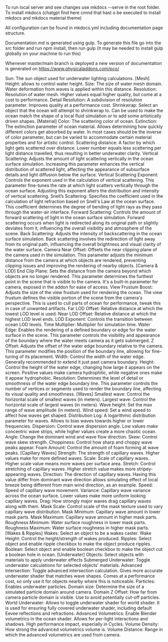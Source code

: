 To run local server and see changes use mkdocs --serve in the root folder. To install mkdocs (chatgpt find here cmnd that hast o be executed to install mkdocs and mkdocs material theme)

All configuration can be found in mkdocs.yml  including documentation page structure.

Documentation.md is generated using gulp. To generate this file go into the src folder and run npm install, then run gulp (it may be needed to install gulp globally on your machine to run this)

Whenever master/main branch is deployed a new version of documentation is generated on https://www.physicaladdons.com/pco/


Sun: The sun object used for underwater lighting calculations.
[Mesh]
Height: allows to control water height.
Size: The size of water mesh domain. Water deformation from waves is applied within this distance.
Resolution: Resolution of water mesh. Higher values equal higher quality, but come at a cost to performance.
Detail Resolution: A subdivision of resolution parameter. Improves quality at a performance cost.
Shrinkwrap: Select an object that the ocean will attempt to shrinkwrap to. Can be used to make the ocean match the shape of a local fluid simulation or to add some artistically driven shapes.
[Material]
Color: The scattering color of ocean.
Extinction: The extinction parameter of ocean material. Allows determining how quickly different colors get absorbed by water. In most cases should be the inverse of color parameter, but can be varied to accommodate certain material properties and for artistic control.
Scattering distance: A factor by which light gets scattered over distance. Lower number equals less scattering per light distance travelled, thus resulting in better underwater clarity.
Vertical Scattering: Adjusts the amount of light scattering vertically in the ocean surface simulation. Increasing this parameter enhances the vertical distribution of scattered light, affecting the appearance of subsurface details and light diffusion below the surface.
Vertical Scattering Exponent: Controls the exponent used in the calculation of vertical scattering. This parameter fine-tunes the rate at which light scatters vertically through the ocean surface. Adjusting this exponent alters the distribution and intensity of vertical scattering.
Snell’s Scattering: Specifies the coefficient used in the calculation of light refraction based on Snell's Law at the ocean surface. This coefficient determines the degree of bending of light rays as they pass through the water-air interface.
Forward Scattering: Controls the amount of forward scattering of light in the ocean surface simulation. Forward scattering occurs when light is redirected along its original path or slightly deviates from it, influencing the overall visibility and atmosphere of the scene.
Back Scattering: Adjusts the intensity of backscattering in the ocean surface simulation. Back scattering involves the redirection of light away from its original path, influencing the overall brightness and visual clarity of the water surface.
Camera Near Offset: Offsets the near clipping plane of the camera used in the simulation. This parameter adjusts the minimum distance from the camera at which objects are rendered, preventing clipping issues and improving the rendering of nearby objects.
[Camera & LOD]
End Clip Plane: Sets the distance from the camera beyond which objects are no longer rendered. This parameter determines the furthest point in the scene that is visible to the camera. It's a built-in parameter for camera, exposed in the addon for ease of access.
View Frustum Boost: Adjusts the size of the view frustum used for rendering the ocean. The view frustum defines the visible portion of the scene from the camera's perspective. This is used to cull parts of ocean for performance, tweak this in case of unwanted artifacts.
Far LOD Offset: Relative distance at which the lowest LOD level is used.
Near LOD Offset: Relative distance at which the highest LOD level ends.
LOD Exponent: Controls the transition between ocean LOD levels.
Time Multiplier: Multiplier for simulation time.
Water Edge: Enables the rendering of a defined boundary or edge for the water surface in the scene. This parameter controls the visibility and appearance of the boundary where the water meets camera as it gets submerged.
Z Offset: Adjusts the offset of the water edge boundary relative to the camera. This parameter modifies the position of the boundary line, allowing for fine-tuning of its placement.
Width: Control the width of the water edge. Generally recommended to extend it just past camera boundary.
Height: Control the height of the water edge, changing how large it appears on the screen. Positive values make camera hydrophilic, while negative ones make it appear hydrophobic.
Resolution: Determines the level of detail or smoothness of the water edge boundary line. This parameter controls the number of vertices or segments used to render the boundary line, affecting its visual quality and smoothness.
[Waves]
Smallest wave: Control the horizontal scale of smallest waves (in meters).
Largest wave: Control the horizontal scale of largest waves (in meters).
Wave height: Set the max range of wave amplitude (in meters).
Wind speed: Set a wind speed to affect how waves get shaped.
Distribution Log: A logarithmic distribution parameter for waves. Allows to bias waves towards higher or lower frequencies.
Dispersion: Control wave dispersion angle. Low values make concentric wave strips, while higher values create a more chaotic ocean.
Angle: Change the dominant wind and wave flow direction.
Skew: Control wave skew strength.
Choppiness: Control how sharp and choppy wave peaks appear.
Foam Amount: Control the amount of foam forming at wave peaks.
[Capillary Waves]
Strength: The strength of capillary waves. Higher values make for more defined waves.
Scale: Scale of capillary waves. Higher scale value means more waves per surface area.
Stretch: Control stretching of capillary waves. Higher stretch value makes more stripey-appearing waves.
Direction: The direction of capillary waves. Having this value differ from dominant wave direction allows simulating effect of local breeze being different from main wind direction, as an example.
Speed: Speed of capillary wave movement.
Variance: Capillary wave variance across the ocean surface. Lower values make more uniform looking capillary waves.
Drag: How strongly major waves drag capillary waves along with them.
Mask Scale: Control scale of the mask texture used to vary capillary wave distribution.
Mask Minimum: Capillary wave amount in lower mask parts.
Mask Maximum: Capillary wave amount in higher mask parts.
Roughness Minimum: Water surface roughness in lower mask parts.
Roughness Maximum: Water surface roughness in higher mask parts.
[Wakes & Ripples]
Wakes: Select an object to be a wakes caster.
Wake Height: Control the height/strength of wakes produced.
Ripples: Select object and enable ripple checkbox to make the object produce ripples.
Boolean: Select object and enable boolean checkbox to make the object cut a boolean hole in ocean.
[Underwater]
Objects: Select objects with materials to apply underwater effects
Submerged Underwater: Toggle underwater calculations for selected objects' materials.
Advanced Intersection: Toggle advanced intersection calculation. Gives more accurate underwater shader that matches wave shapes. Comes at a performance cost, so only use it for objects nearby where this is noticeable.
Particles: Enables underwater particles.
Domain size: Determine the size of a simulated particle domain around camera.
Domain Z Offset: How far from camera particle domain is visible. Use to avoid potentially cut-off particles.
World Underwater: Allows to toggle underwater shader for world shader. It is used for ensuring fully covered underwater shader, including default Eevee reflections and refractions.
Advanced Volumetrics: Enable Blender volumetrics in the ocean shader. Allows for per-light interactions and shadows. High performance impact, especially in Cycles.
Volume Density: How strong the advanced volumetrics volume is.
Volume Distance: Range in which the advanced volumetrics are used from camera.